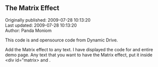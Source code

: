## The Matrix Effect  
Originally published: 2009-07-28 10:13:20  
Last updated: 2009-07-28 10:13:20  
Author: Panda Moniom  
  
This code is and opensource code from Dynamic Drive.

Add the Matrix effect to any text. I have displayed the code for and entire demo page. Any text that you want to have the Matrix effect, put it inside <div id="matrix> and </div>.
